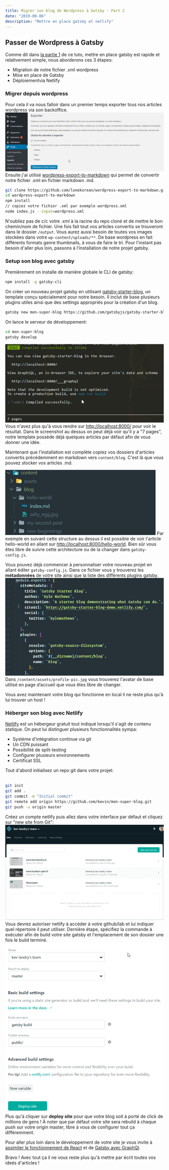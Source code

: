 ```yaml
---
title: Migrer son blog de Wordpress à Gatsby - Part 2
date: "2019-09-06"
description: "Mettre en place gatsby et netlify"
---
```


## Passer de Wordpress à Gatsby

Comme dit dans [la partie 1](/migrer-son-blog-de-wordpress-a-gatsby-part-1/) de ce tuto, mettre en place gatsby est rapide et relativement simple, nous aborderons ces 3 étapes:

- Migration de notre fichier .xml wordpress
- Mise en place de Gatsby
- Déploiementvia Netlify

### Migrer depuis wordpress

Pour cela il va nous falloir dans un premier temps exporter tous nos articles wordpress via son backoffice.
![interface wordpress d'exportation](./exporter_wordpress.png)
Ensuite j'ai utilisé [wordpress-export-to-markdown](https://github.com/lonekorean/wordpress-export-to-markdown) qui permet de convertir notre fichier .xml en fichier markdown .md.

```bash
git clone https://github.com/lonekorean/wordpress-export-to-markdown.git
cd wordpress-export-to-markdown
npm install
// copiez votre fichier .xml par exemple wordpress.xml
node index.js --input=wordpress.xml
```

N'oubliez pas de c/c votre .xml à la racine du repo cloné et de mettre le bon chemin/nom de fichier. Une fois fait tout vos articles convertis se trouveront dans le dossier `/output`.
Vous aurez aussi besoin de toutes vos images stockées dans votre `wp-content/uploads/**`. De base wordpress en fait différents formats genre thumbnails, à vous de faire le tri.
Pour l'instant pas besoin d'aller plus loin, passons à l’installation de notre projet gatsby.

### Setup son blog avec gatsby

Premièrement on installe de manière globale le CLI de gatsby:

```bash
npm install -g gatsby-cli
```

On créer un nouveau projet gatsby en utilisant [gatsby-starter-blog](https://github.com/gatsbyjs/gatsby-starter-blog), un template conçu spécialement pour notre besoin. Il inclut de base plusieurs plugins utiles ainsi que des settings appropriés pour la création d'un blog.

```bash
gatsby new mon-super-blog https://github.com/gatsbyjs/gatsby-starter-blog
```

On lance le serveur de développement:

```bash
cd mon-super-blog
gatsby develop
```

![gatsby compiled](./gatsby_develop_success.png)
Vous n'avez plus qu'à vous rendre sur [http://localhost:8000/](http://localhost:8000/) pour voir le résultat.
Dans le screenshot au dessus on peut déjà voir qu'il y a "7 pages", notre template possède déjà quelques articles par défaut afin de vous donner une idée.

Maintenant que l'installation est complète copiez vos dossiers d'articles convertis précédemment en markdown vers `content/blog`. C'est là que vous pouvez stocker vos articles .md.
  
![Chemin des articles](./gatsby_articles_path.png)
Par exemple en suivant cette structure au dessus il est possible de voir l'article hello-world en allant sur [http://localhost:8000/hello-world](http://localhost:8000/hello-world). Bien sûr vous êtes libre de suivre cette architecture ou de la changer dans `gatsby-config.js`.

Vous pouvez déjà commencer à personnaliser votre nouveau projet en allant éditer `gatsby-config.js`. Dans ce fichier vous y trouverez les **métadonnées** de votre site ainsi que la liste des différents plugins gatsby.
![gatsby metadata](./metadata_gatsby.png)
Dans `/content/assets/profile-pic.jpg` vous trouverez l'avatar de base utilisé en page d’accueil que vous êtes libre de changer.

Vous avez maintenant votre blog qui fonctionne en local il ne reste plus qu'à lui trouver un host !

### Héberger son blog avec Netlify

[Netlify](https://www.netlify.com/) est un hébergeur gratuit tout indiqué lorsqu'il s'agit de contenu statique. On peut lui distinguer plusieurs fonctionnalités sympa:

- Système d'intégration continue via git
- Un CDN puissant
- Possibilité de split-testing
- Configurer plusieurs environnements
- Certificat SSL

Tout d'abord initialisez un repo git dans votre projet:

```bash

git init
git add .
git commit -m "Initial commit"
git remote add origin https://github.com/kevin/mon-super-blog.git
git push -u origin master

```

Créez un compte netlify puis allez dans votre interface par défaut et cliquez sur "new site from Git":
![Host with netlify via git](./netlify_new_site_git.png)
Vous devrez autoriser netlify à accéder à votre github/lab et lui indiquer quel répertoire il peut utiliser. Dernière étape, spécifiez la commande à exécuter afin de build votre site gatsby et l'emplacement de son dossier une fois le build terminé.
![build config netlify gatsby](./netlify_deploy_site.png)
Plus qu'à cliquer sur **deploy site** pour que votre blog soit à porté de click de millions de gens !
À noter que par défaut votre site sera rebuild à chaque push sur votre origin master, libre à vous de configurer tout ça différemment.

Pour aller plus loin dans le développement de votre site je vous invite à [assimiler le fonctionnement de React](https://reactjs.org/tutorial/tutorial.html) et de [Gatsby avec GraphQl](https://www.gatsbyjs.org/tutorial/).

Bravo ! Avec tout ça il ne vous reste plus qu'à mettre par écrit toutes vos ideés d'articles !
